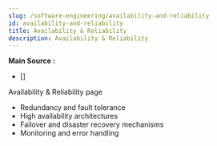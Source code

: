 ```yaml
---
slug: /software-engineering/availability-and-reliability
id: availability-and-reliability
title: Availability & Reliability
description: Availability & Reliability
---
```


**Main Source :**

- []

Availability & Reliability page

- Redundancy and fault tolerance
- High availability architectures
- Failover and disaster recovery mechanisms
- Monitoring and error handling
